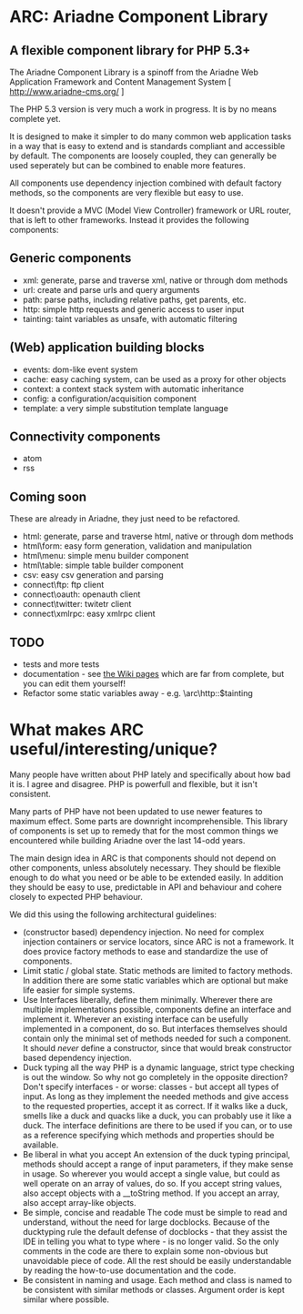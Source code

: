 ARC: Ariadne Component Library 
========================= 

A flexible component library for PHP 5.3+ 
----------------------------------------- 

The Ariadne Component Library is a spinoff from the Ariadne Web 
Application Framework and Content Management System 
[ http://www.ariadne-cms.org/ ]

The PHP 5.3 version is very much a work in progress. It is by no
means complete yet.

It is designed to make it simpler to do many common web application
tasks in a way that is easy to extend and is standards compliant and
accessible by default. The components are loosely coupled, they can
generally be used seperately but can be combined to enable more
features. 

All components use dependency injection combined with default factory
methods, so the components are very flexible but easy to use.

It doesn't provide a MVC (Model View Controller) framework or URL 
router, that is left to other frameworks. Instead it provides the 
following components:

Generic components
------------------
- xml: generate, parse and traverse xml, native or through dom methods
- url: create and parse urls and query arguments
- path: parse paths, including relative paths, get parents, etc.
- http: simple http requests and generic access to user input
- tainting: taint variables as unsafe, with automatic filtering

(Web) application building blocks
---------------------------------
- events: dom-like event system
- cache: easy caching system, can be used as a proxy for other objects
- context: a context stack system with automatic inheritance
- config: a configuration/acquisition component
- template: a very simple substitution template language

Connectivity components
-----------------------
- atom
- rss

Coming soon
-----------
These are already in Ariadne, they just need to be refactored.
- html: generate, parse and traverse html, native or through dom methods
- html\form: easy form generation, validation and manipulation
- html\menu: simple menu builder component
- html\table: simple table builder component
- csv: easy csv generation and parsing
- connect\ftp: ftp client
- connect\oauth: openauth client
- connect\twitter: twitetr client
- connect\xmlrpc: easy xmlrpc client

TODO
----
- tests and more tests
- documentation - see [the Wiki pages](https://github.com/Ariadne-CMS/arc/wiki)
  which are far from complete, but you can edit them yourself!
- Refactor some static variables away - e.g. \arc\http::$tainting

What makes ARC useful/interesting/unique?
=========================================

Many people have written about PHP lately and specifically about how
bad it is. I agree and disagree. PHP is powerfull and flexible, but
it isn't consistent. 

Many parts of PHP have not been updated to use newer features to 
maximum effect. Some parts are downright incomprehensible. This
library of components is set up to remedy that for the most common
things we encountered while building Ariadne over the last 14-odd 
years.

The main design idea in ARC is that components should not depend on 
other components, unless absolutely necessary. They should be flexible 
enough to do what you need or be able to be extended easily. In 
addition they should be easy to use, predictable in API and behaviour
and cohere closely to expected PHP behaviour.

We did this using the following architectural guidelines:
- (constructor based) dependency injection.
  No need for complex injection containers or service locators, since
  ARC is not a framework. It does provice factory methods to ease and
  standardize the use of components.
- Limit static / global state.
  Static methods are limited to factory methods. In addition there are
  some static variables which are optional but make life easier for
  simple systems.
- Use Interfaces liberally, define them minimally.
  Wherever there are multiple implementations possible, components 
  define an interface and implement it. Wherever an existing interface
  can be usefully implemented in a component, do so. But interfaces
  themselves should contain only the minimal set of methods needed for
  such a component. It should _never_ define a constructor, since that
  would break constructor based dependency injection.
- Duck typing all the way
  PHP is a dynamic language, strict type checking is out the window. 
  So why not go completely in the opposite direction? Don't specify
  interfaces - or worse: classes - but accept all types of input. As
  long as they implement the needed methods and give access to the 
  requested properties, accept it as correct. If it walks like a duck, 
  smells like a duck and quacks like a duck, you can probably use it
  like a duck.
  The interface definitions are there to be used if you can, or to use
  as a reference specifying which methods and properties should be
  available.
- Be liberal in what you accept
  An extension of the duck typing principal, methods should accept a
  range of input parameters, if they make sense in usage. So wherever
  you would accept a single value, but could as well operate on an
  array of values, do so.
  If you accept string values, also accept objects with a __toString
  method. If you accept an array, also accept array-like objects.
- Be simple, concise and readable
  The code must be simple to read and understand, without the need for
  large docblocks. Because of the ducktyping rule the default defense
  of docblocks - that they assist the IDE in telling you what to type 
  where - is no longer valid. So the only comments in the code are 
  there to explain some non-obvious but unavoidable piece of code. All
  the rest should be easily understandable by reading the how-to-use
  documentation and the code.
- Be consistent in naming and usage.
  Each method and class is named to be consistent with similar methods
  or classes. Argument order is kept similar where possible.
